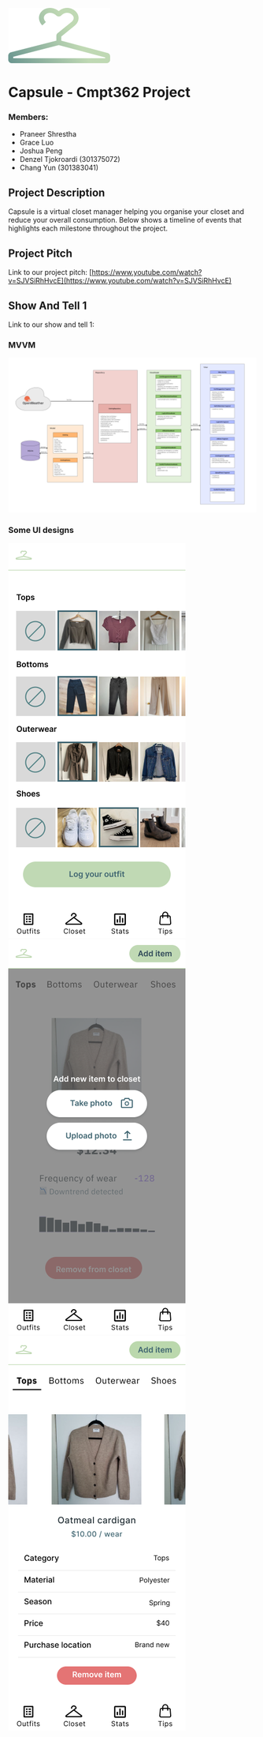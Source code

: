 ![alt text](https://github.com/praneershrest/Capsule/blob/ReadMeShow1/app/src/main/res/drawable/imagesReadMe/capsuleLogo.png "Logo Title Text 1")
# Capsule - Cmpt362 Project

### Members:
- Praneer Shrestha
- Grace Luo
- Joshua Peng
- Denzel Tjokroardi (301375072)
- Chang Yun (301383041)

## Project Description
Capsule is a virtual closet manager helping you organise your closet and reduce your overall consumption.
Below shows a timeline of events that highlights each milestone throughout the project.

## Project Pitch
Link to our project pitch: [https://www.youtube.com/watch?v=SJVSiRhHvcE](https://www.youtube.com/watch?v=SJVSiRhHvcE)

## Show And Tell 1
Link to our show and tell 1: 
### MVVM
![alt text](https://github.com/praneershrest/Capsule/blob/ReadMeShow1/app/src/main/res/drawable/imagesReadMe/MVVM.png "Logo Title Text 1")

### Some UI designs
![alt text](https://github.com/praneershrest/Capsule/blob/ReadMeShow1/app/src/main/res/drawable/imagesReadMe/logOutfitSelected.png)
![alt text](https://github.com/praneershrest/Capsule/blob/ReadMeShow1/app/src/main/res/drawable/imagesReadMe/addToCloset.png)
![alt text](https://github.com/praneershrest/Capsule/blob/ReadMeShow1/app/src/main/res/drawable/imagesReadMe/statsForItems.png)
